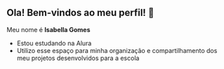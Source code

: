 ## Ola! Bem-vindos ao meu perfil! 👋

Meu nome é **Isabella Gomes**

- Estou estudando na Alura
- Utilizo esse espaço para minha organização e compartilhamento dos meu projetos desenvolvidos para a escola
<!--
**xBellzys/xBellzys** is a ✨ _special_ ✨ repository because its `README.md` (this file) appears on your GitHub profile.

Here are some ideas to get you started:

- 🔭 I’m currently working on ...
- 🌱 I’m currently learning ...
- 👯 I’m looking to collaborate on ...
- 🤔 I’m looking for help with ...
- 💬 Ask me about ...
- 📫 How to reach me: ...
- 😄 Pronouns: ...
- ⚡ Fun fact: ...
-->
